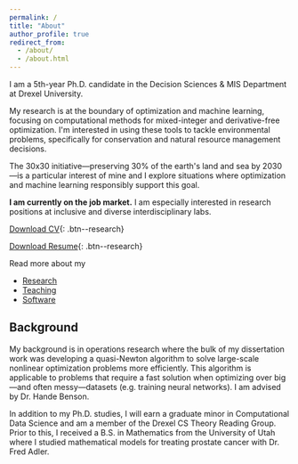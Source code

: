 ```yaml
---
permalink: /
title: "About"
author_profile: true
redirect_from: 
  - /about/
  - /about.html
---
```




I am a 5th-year Ph.D. candidate in the Decision Sciences & MIS Department at Drexel University. 

My research is at the boundary of optimization and machine learning, focusing on computational methods for mixed-integer and derivative-free optimization. I'm interested in using these tools to tackle environmental problems, specifically for conservation and natural resource management decisions. 

The 30x30 initiative&mdash;preserving 30% of the earth's land and sea by 2030&mdash;is a particular interest of mine and I explore situations where optimization and machine learning responsibly support this goal. 

**I am currently on the job market.** I am especially interested in research positions at inclusive and diverse interdisciplinary labs. 

<a href="/files/ckbuhler_cv.pdf" target="_blank">Download CV</a>{: .btn--research}

<a href="/files/ckbuhler_resume.pdf" target="_blank">Download Resume</a>{: .btn--research}


Read more about my 

- <a href="https://cassiebuhler.github.io/research/" target="_blank" rel="noopener noreferrer">Research</a>
- <a href="https://cassiebuhler.github.io/teaching/" target="_blank" rel="noopener noreferrer">Teaching</a>
- <a href="https://cassiebuhler.github.io/software/" target="_blank" rel="noopener noreferrer">Software</a>


## Background 
My background is in operations research where the bulk of my dissertation work was developing a quasi-Newton algorithm to solve large-scale nonlinear optimization problems more efficiently.  This algorithm is applicable to problems that require a fast solution when optimizing over big—and often messy—datasets (e.g. training neural networks). I am advised by Dr. Hande Benson. 

In addition to my Ph.D. studies, I will earn a graduate minor in Computational Data Science and am a member of the Drexel CS Theory Reading Group. Prior to this, I received a B.S. in Mathematics from the University of Utah where I studied mathematical models for treating prostate cancer with Dr. Fred Adler.


